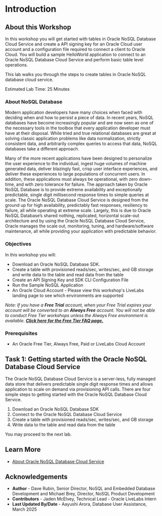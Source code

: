 # Introduction

## About this Workshop

In this workshop you will get started with tables in Oracle NoSQL Database Cloud Service and create a API signing key for an Oracle Cloud user account and a configuration file required to connect a client to Oracle Cloud. You will build a sample HelloWorld application to connect to an Oracle NoSQL Database Cloud Service and perform basic table level operations.

This lab walks you through the steps to create tables in Oracle NoSQL database cloud service.

Estimated Lab Time: 25 Minutes

### About NoSQL Database

Modern application developers have many choices when faced with deciding when and how to persist a piece of data. In recent years, NoSQL databases have become increasingly popular and are now seen as one of the necessary tools in the toolbox that every application developer must have at their disposal. While tried and true relational databases are great at solving classic application problems like data normalization, strictly consistent data, and arbitrarily complex queries to access that data, NoSQL databases take a different approach.

Many of the more recent applications have been designed to personalize the user experience to the individual, ingest huge volumes of machine generated data, deliver blazingly fast, crisp user interface experiences, and deliver these experiences to large populations of concurrent users. In addition, these applications must always be operational, with zero down-time, and with zero tolerance for failure. The approach taken by Oracle NoSQL Database is to provide extreme availability and exceptionally predictable, single digit millisecond response times to simple queries at scale. The Oracle NoSQL Database Cloud Service is designed from the ground up for high availability, predictably fast responses, resiliency to failure, all while operating at extreme scale. Largely, this is due to Oracle NoSQL Database’s shared nothing, replicated, horizontal scale-out architecture and by using the Oracle NoSQL Database Cloud Service, Oracle manages the scale out, monitoring, tuning, and hardware/software maintenance, all while providing your application with predictable behavior.

### Objectives

In this workshop you will:
* Download an Oracle NoSQL Database SDK.
* Create a table with provisioned reads/sec, writes/sec, and GB storage and write data to the table and read data from the table
* Create an API Signing Key and SDK CLI Configuration File
* Run the Sample NoSQL Application
* An Oracle Cloud Account - Please view this workshop's LiveLabs landing page to see which environments are supported

*Note: If you have a **Free Trial** account, when your Free Trial expires your account will be converted to an **Always Free** account. You will not be able to conduct Free Tier workshops unless the Always Free environment is available. **[Click here for the Free Tier FAQ page.](https://www.oracle.com/cloud/free/faq.html)***

### Prerequisites

*  An Oracle Free Tier, Always Free, Paid or LiveLabs Cloud Account

## Task 1: Getting started with the Oracle NoSQL Database Cloud Service

The Oracle NoSQL Database Cloud Service is a server-less, fully managed data store that delivers predictable single digit response times and allows application to scale on demand via provisioning API calls. There are four simple steps to getting started with the Oracle NoSQL Database Cloud Service.

1. Download an Oracle NoSQL Database SDK
2. Connect to the Oracle NoSQL Database Cloud Service
3. Create a table with provisioned reads/sec, writes/sec, and GB storage
4. Write data to the table and read data from the table

You may proceed to the next lab.

## Learn More

* [About Oracle NoSQL Database Cloud Service](https://docs.oracle.com/en/cloud/paas/nosql-cloud/dtddt/index.html)

## Acknowledgements
* **Author** - Dave Rubin, Senior Director, NoSQL and Embedded Database Development and Michael Brey, Director, NoSQL Product Development
* **Contributors** - Jaden McElvey, Technical Lead - Oracle LiveLabs Intern
* **Last Updated By/Date** - Aayushi Arora, Database User Assistance, March 2025

